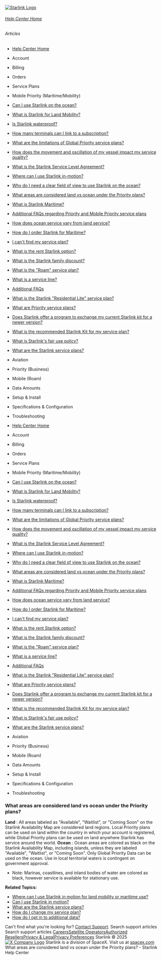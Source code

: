 [![Starlink Logo](https://www.starlink.com/_next/image?url=%2Fassets%2Fimages%2Flogo%2Flogo_white.png&w=3840&q=75)](https://www.starlink.com/support/article/<https:/www.starlink.com/>)
###### [Help Center Home](https://www.starlink.com/support/article/</support>)
###### Articles
  * [Help Center Home](https://www.starlink.com/support/article/</support>)
  * Account
  * Billing
  * Orders
  * Service Plans
  * Mobile Priority (Maritime/Mobility)
  * [Can I use Starlink on the ocean?](https://www.starlink.com/support/article/</support/article/952e770f-570e-d984-5014-35ae2add51c7>)
  * [What is Starlink for Land Mobility?](https://www.starlink.com/support/article/</support/article/9aa94dcc-86a6-7755-5cf6-5aa034544384>)
  * [Is Starlink waterproof?](https://www.starlink.com/support/article/</support/article/75d8de56-8906-34b5-5b94-b668d81a0cd6>)
  * [How many terminals can I link to a subscription? ](https://www.starlink.com/support/article/</support/article/446c37a3-b34e-4c31-f1c2-abd6cdeb2154>)
  * [What are the limitations of Global Priority service plans?](https://www.starlink.com/support/article/</support/article/106e5aaa-79fc-7d1e-7c4a-53d2d1afc06e>)
  * [How does the movement and oscillation of my vessel impact my service quality? ](https://www.starlink.com/support/article/</support/article/adc973d9-4d60-d35a-7bb9-8e6f5c6784c6>)
  * [What is the Starlink Service Level Agreement?](https://www.starlink.com/support/article/</support/article/b7142f8e-9762-6fcf-03f5-0d53c2895b3f>)
  * [Where can I use Starlink in-motion?](https://www.starlink.com/support/article/</support/article/4497c64e-d214-803a-bd8d-1f0c957b894d>)
  * [Why do I need a clear field of view to use Starlink on the ocean?](https://www.starlink.com/support/article/</support/article/2ae8f1d0-b09a-28fa-4b21-8dbe678dff62>)
  * [What areas are considered land vs ocean under the Priority plans?](https://www.starlink.com/support/article/</support/article/09b6cfbe-503a-bacb-6d2d-93222a828b97>)
  * [What is Starlink Maritime?](https://www.starlink.com/support/article/</support/article/28d29b03-9ca1-3de6-8eeb-97a2f9e5eedb>)
  * [Additional FAQs regarding Priority and Mobile Priority service plans](https://www.starlink.com/support/article/</support/article/4685288f-728a-26ae-275c-6146927fec9d>)
  * [ How does ocean service vary from land service? ](https://www.starlink.com/support/article/</support/article/4b8db95c-9299-eef1-ab2f-61bef76da1fa>)
  * [How do I order Starlink for Maritime?](https://www.starlink.com/support/article/</support/article/76569372-5632-4778-a7bd-bf9ef14ac13a>)
  * [I can't find my service plan?](https://www.starlink.com/support/article/</support/article/4d246c2a-909c-c0c6-b426-9eff74d2ef06>)
  * [What is the rent Starlink option?](https://www.starlink.com/support/article/</support/article/ea2cca85-c95d-595b-06e6-4882ebe915df>)
  * [What is the Starlink family discount?](https://www.starlink.com/support/article/</support/article/0cfacb70-1304-f3f7-a593-fc4ecdc0de3d>)
  * [What is the "Roam" service plan?](https://www.starlink.com/support/article/</support/article/dd5b43b5-20e1-b29b-2d7d-a7ffd0541988>)
  * [What is a service line? ](https://www.starlink.com/support/article/</support/article/73d2cf51-aff4-772b-1358-6f1602b08dac>)
  * [Additional FAQs](https://www.starlink.com/support/article/</support/article/e618e770-585c-a025-f06c-ac7440ff929f>)
  * [What is the Starlink "Residential Lite" service plan?](https://www.starlink.com/support/article/</support/article/6e0a6781-d9e6-8cc1-153e-763daa011f9a>)
  * [What are Priority service plans?](https://www.starlink.com/support/article/</support/article/1124df77-fdec-91e7-bed9-ba489cffda25>)
  * [Does Starlink offer a program to exchange my current Starlink kit for a newer version?](https://www.starlink.com/support/article/</support/article/9d81c10c-475e-9277-6472-f13442775786>)
  * [What is the recommended Starlink Kit for my service plan?](https://www.starlink.com/support/article/</support/article/a21b626a-31bd-0573-403d-b2891803df6c>)
  * [What is Starlink's fair use policy?](https://www.starlink.com/support/article/</support/article/f495d8c6-adb6-970d-e9fa-34fd21d32a5a>)
  * [What are the Starlink service plans?](https://www.starlink.com/support/article/</support/article/c977d85e-ae57-e59c-6051-5689fb7a9cd7>)
  * Aviation
  * Priority (Business)
  * Mobile (Roam)
  * Data Amounts
  * Setup & Install
  * Specifications & Configuration
  * Troubleshooting


  * [Help Center Home](https://www.starlink.com/support/article/</support>)
  * Account
  * Billing
  * Orders
  * Service Plans
  * Mobile Priority (Maritime/Mobility)
  * [Can I use Starlink on the ocean?](https://www.starlink.com/support/article/</support/article/952e770f-570e-d984-5014-35ae2add51c7>)
  * [What is Starlink for Land Mobility?](https://www.starlink.com/support/article/</support/article/9aa94dcc-86a6-7755-5cf6-5aa034544384>)
  * [Is Starlink waterproof?](https://www.starlink.com/support/article/</support/article/75d8de56-8906-34b5-5b94-b668d81a0cd6>)
  * [How many terminals can I link to a subscription? ](https://www.starlink.com/support/article/</support/article/446c37a3-b34e-4c31-f1c2-abd6cdeb2154>)
  * [What are the limitations of Global Priority service plans?](https://www.starlink.com/support/article/</support/article/106e5aaa-79fc-7d1e-7c4a-53d2d1afc06e>)
  * [How does the movement and oscillation of my vessel impact my service quality? ](https://www.starlink.com/support/article/</support/article/adc973d9-4d60-d35a-7bb9-8e6f5c6784c6>)
  * [What is the Starlink Service Level Agreement?](https://www.starlink.com/support/article/</support/article/b7142f8e-9762-6fcf-03f5-0d53c2895b3f>)
  * [Where can I use Starlink in-motion?](https://www.starlink.com/support/article/</support/article/4497c64e-d214-803a-bd8d-1f0c957b894d>)
  * [Why do I need a clear field of view to use Starlink on the ocean?](https://www.starlink.com/support/article/</support/article/2ae8f1d0-b09a-28fa-4b21-8dbe678dff62>)
  * [What areas are considered land vs ocean under the Priority plans?](https://www.starlink.com/support/article/</support/article/09b6cfbe-503a-bacb-6d2d-93222a828b97>)
  * [What is Starlink Maritime?](https://www.starlink.com/support/article/</support/article/28d29b03-9ca1-3de6-8eeb-97a2f9e5eedb>)
  * [Additional FAQs regarding Priority and Mobile Priority service plans](https://www.starlink.com/support/article/</support/article/4685288f-728a-26ae-275c-6146927fec9d>)
  * [ How does ocean service vary from land service? ](https://www.starlink.com/support/article/</support/article/4b8db95c-9299-eef1-ab2f-61bef76da1fa>)
  * [How do I order Starlink for Maritime?](https://www.starlink.com/support/article/</support/article/76569372-5632-4778-a7bd-bf9ef14ac13a>)
  * [I can't find my service plan?](https://www.starlink.com/support/article/</support/article/4d246c2a-909c-c0c6-b426-9eff74d2ef06>)
  * [What is the rent Starlink option?](https://www.starlink.com/support/article/</support/article/ea2cca85-c95d-595b-06e6-4882ebe915df>)
  * [What is the Starlink family discount?](https://www.starlink.com/support/article/</support/article/0cfacb70-1304-f3f7-a593-fc4ecdc0de3d>)
  * [What is the "Roam" service plan?](https://www.starlink.com/support/article/</support/article/dd5b43b5-20e1-b29b-2d7d-a7ffd0541988>)
  * [What is a service line? ](https://www.starlink.com/support/article/</support/article/73d2cf51-aff4-772b-1358-6f1602b08dac>)
  * [Additional FAQs](https://www.starlink.com/support/article/</support/article/e618e770-585c-a025-f06c-ac7440ff929f>)
  * [What is the Starlink "Residential Lite" service plan?](https://www.starlink.com/support/article/</support/article/6e0a6781-d9e6-8cc1-153e-763daa011f9a>)
  * [What are Priority service plans?](https://www.starlink.com/support/article/</support/article/1124df77-fdec-91e7-bed9-ba489cffda25>)
  * [Does Starlink offer a program to exchange my current Starlink kit for a newer version?](https://www.starlink.com/support/article/</support/article/9d81c10c-475e-9277-6472-f13442775786>)
  * [What is the recommended Starlink Kit for my service plan?](https://www.starlink.com/support/article/</support/article/a21b626a-31bd-0573-403d-b2891803df6c>)
  * [What is Starlink's fair use policy?](https://www.starlink.com/support/article/</support/article/f495d8c6-adb6-970d-e9fa-34fd21d32a5a>)
  * [What are the Starlink service plans?](https://www.starlink.com/support/article/</support/article/c977d85e-ae57-e59c-6051-5689fb7a9cd7>)
  * Aviation
  * Priority (Business)
  * Mobile (Roam)
  * Data Amounts
  * Setup & Install
  * Specifications & Configuration
  * Troubleshooting


### What areas are considered land vs ocean under the Priority plans?
**Land** : All areas labeled as "Available", "Waitlist", or "Coming Soon" on the Starlink Availability Map are considered land regions. Local Priority plans can be used on land within the country in which your account is registered, while Global Priority plans can be used on land anywhere Starlink has service around the world.
**Ocean** : Ocean areas are colored as black on the Starlink Availability Map, including islands, unless they are labeled "Available", "Waitlist", or "Coming Soon". Only Global Priority Data can be used on the ocean. Use in local territorial waters is contingent on government approval.
  * Note: Marinas, coastlines, and inland bodies of water are colored as black, however service is available for stationary use.


**Related Topics:**
  * [Where can I use Starlink in motion for land mobility or maritime use?](https://www.starlink.com/support/article/<https:/support.starlink.com/?topic=9eb841b3-2e43-a6fb-ecc7-ea58fb5600b5>)
  * [Can I use Starlink in motion?](https://www.starlink.com/support/article/<https:/support.starlink.com/?topic=50e933eb-54f5-1a77-cc85-c6c8325564cf>)
  * [What are the Starlink service plans?](https://www.starlink.com/support/article/<https:/support.starlink.com/?topic=c977d85e-ae57-e59c-6051-5689fb7a9cd7>)
  * [How do I change my service plan?](https://www.starlink.com/support/article/<https:/support.starlink.com/?topic=903869c7-4eff-bf52-76c8-2af222799734>)
  * [How do I opt in to additional data?](https://www.starlink.com/support/article/<https:/support.starlink.com/?topic=34838c87-71b4-3f88-6914-651c8ee9717c>)


Can't find what you're looking for? [Contact Support](https://www.starlink.com/support/article/</support/tickets?sourceType=web_article_help_center&sourceValue=09b6cfbe-503a-bacb-6d2d-93222a828b97>).
Search support articles
Search support articles
[Careers](https://www.starlink.com/support/article/<https:/www.spacex.com/careers>)[Satellite Operators](https://www.starlink.com/support/article/<https:/starlink.com/satellite-operators>)[Authorized Resellers](https://www.starlink.com/support/article/<https:/starlink.com/resellers>)[Privacy & Legal](https://www.starlink.com/support/article/<https:/starlink.com/legal>)[Privacy Preferences](https://www.starlink.com/support/article/<>)
Starlink © 2025
[![X Company Logo](https://www.starlink.com/assets/images/icons/x-logo.svg)](https://www.starlink.com/support/article/<https:/twitter.com/Starlink>)
Starlink is a division of SpaceX. Visit us at [spacex.com](https://www.starlink.com/support/article/<https:/www.spacex.com/>)
What areas are considered land vs ocean under the Priority plans? - Starlink Help Center
